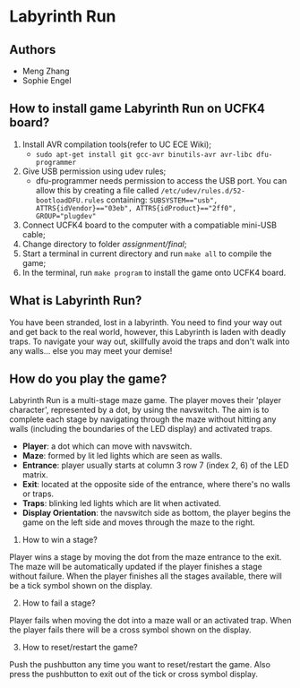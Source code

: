 # Labyrinth Run

## Authors
* Meng Zhang
* Sophie Engel

## How to install game Labyrinth Run on UCFK4 board?
1. Install AVR compilation tools(refer to UC ECE Wiki);
   - `sudo apt-get install git gcc-avr binutils-avr avr-libc dfu-programmer`
2. Give USB permission using udev rules;
   - dfu-programmer needs permission to access the USB port. You can allow this by creating a file called `/etc/udev/rules.d/52-bootloadDFU.rules` containing:
   `SUBSYSTEM=="usb", ATTRS{idVendor}=="03eb", ATTRS{idProduct}=="2ff0", GROUP="plugdev"`
2. Connect UCFK4 board to the computer with a compatiable mini-USB cable;
3. Change directory to folder *assignment/final*;
4. Start a terminal in current directory and run `make all` to compile the game;
5. In the terminal, run `make program` to install the game onto UCFK4 board.

## What is Labyrinth Run?

You have been stranded, lost in a labyrinth. You need to find your way out and get back to the real world, however, this Labyrinth is laden with deadly traps. To navigate your way out, skillfully avoid the traps and don't walk into any walls... else you may meet your demise!

## How do you play the game?

Labyrinth Run is a multi-stage maze game. The player moves their 'player character', represented by a dot, by using the navswitch. The aim is to complete each stage by navigating through the maze without hitting any walls (including the boundaries of the LED display) and activated traps.

* **Player**: a dot which can move with navswitch.
* **Maze**: formed by lit led lights which are seen as walls.
* **Entrance**: player usually starts at column 3 row 7 (index 2, 6) of the LED matrix.
* **Exit**: located at the opposite side of the entrance, where there's no walls or traps.
* **Traps**: blinking led lights which are lit when activated.
* **Display Orientation**: the navswitch side as bottom, the player begins the game on the left side and moves through the maze to the right.

1. How to win a stage?

Player wins a stage by moving the dot from the maze entrance to the exit. The maze will be automatically updated if the player finishes a stage without failure. When the player finishes all the stages available, there will be a tick symbol shown on the display.

2. How to fail a stage?

Player fails when moving the dot into a maze wall or an activated trap. When the player fails there will be a cross symbol shown on the display.

3. How to reset/restart the game?

Push the pushbutton any time you want to reset/restart the game. Also press the pushbutton to exit out of the tick or cross symbol display.

